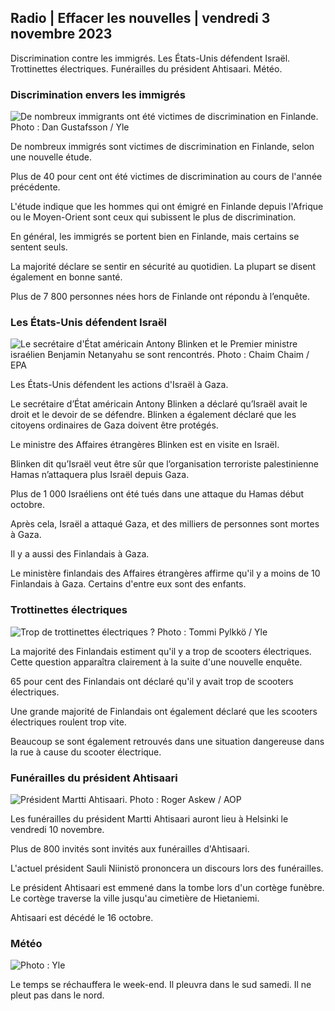 ## Radio \| Effacer les nouvelles \| vendredi 3 novembre 2023

Discrimination contre les immigrés. Les États-Unis défendent Israël. Trottinettes électriques. Funérailles du président Ahtisaari. Météo.

### Discrimination envers les immigrés

![De nombreux immigrants ont été victimes de discrimination en Finlande. Photo : Dan Gustafsson / Yle](https://images.cdn.yle.fi/image/upload/c_crop,h_1080,w_1919,x_0,y_0/ar_1.7777777777777777,c_fill,g_faces,h_675,w_1200/dpr_1.0/q_auto:eco/f_auto/fl_lossy/v1693477380/39-116537864f0696340afe)

De nombreux immigrés sont victimes de discrimination en Finlande, selon une nouvelle étude.

Plus de 40 pour cent ont été victimes de discrimination au cours de l'année précédente.

L'étude indique que les hommes qui ont émigré en Finlande depuis l'Afrique ou le Moyen-Orient sont ceux qui subissent le plus de discrimination.

En général, les immigrés se portent bien en Finlande, mais certains se sentent seuls.

La majorité déclare se sentir en sécurité au quotidien. La plupart se disent également en bonne santé.

Plus de 7 800 personnes nées hors de Finlande ont répondu à l’enquête.

### Les États-Unis défendent Israël

![Le secrétaire d'État américain Antony Blinken et le Premier ministre israélien Benjamin Netanyahu se sont rencontrés. Photo : Chaim Chaim / EPA](https://images.cdn.yle.fi/image/upload/c_crop,h_1178,w_2095,x_0,y_45/ar_1.7777777777777777,c_fill,g_faces,h_675,w_1200/dpr_1.0/q_auto:eco/f_auto/fl_lossy/v1697558051/39-1187709652eacaa1698e)

Les États-Unis défendent les actions d'Israël à Gaza.

Le secrétaire d’État américain Antony Blinken a déclaré qu’Israël avait le droit et le devoir de se défendre. Blinken a également déclaré que les citoyens ordinaires de Gaza doivent être protégés.

Le ministre des Affaires étrangères Blinken est en visite en Israël.

Blinken dit qu’Israël veut être sûr que l’organisation terroriste palestinienne Hamas n’attaquera plus Israël depuis Gaza.

Plus de 1 000 Israéliens ont été tués dans une attaque du Hamas début octobre.

Après cela, Israël a attaqué Gaza, et des milliers de personnes sont mortes à Gaza.

Il y a aussi des Finlandais à Gaza.

Le ministère finlandais des Affaires étrangères affirme qu'il y a moins de 10 Finlandais à Gaza. Certains d'entre eux sont des enfants.

### Trottinettes électriques

![Trop de trottinettes électriques ? Photo : Tommi Pylkkö / Yle](https://images.cdn.yle.fi/image/upload/c_crop,h_2268,w_4032,x_0,y_378/ar_1.77777777777777777,c_fill,g_faces,h_675,w_1200/dpr_1.0/q_auto:eco/f_auto/fl_lossy/v1629190662/39-842535611aab23cf6db)

La majorité des Finlandais estiment qu'il y a trop de scooters électriques. Cette question apparaîtra clairement à la suite d'une nouvelle enquête.

65 pour cent des Finlandais ont déclaré qu'il y avait trop de scooters électriques.

Une grande majorité de Finlandais ont également déclaré que les scooters électriques roulent trop vite.

Beaucoup se sont également retrouvés dans une situation dangereuse dans la rue à cause du scooter électrique.

### Funérailles du président Ahtisaari

![Président Martti Ahtisaari. Photo : Roger Askew / AOP](https://images.cdn.yle.fi/image/upload/c_crop,h_3238,w_5757,x_259,y_350/ar_1.7777777777777777,c_fill,g_faces,h_675,w_1200/dpr_1.0/q_auto:eco/f_auto/fl_lossy/v1697440152/39-1186733652ce1167d3e9)

Les funérailles du président Martti Ahtisaari auront lieu à Helsinki le vendredi 10 novembre.

Plus de 800 invités sont invités aux funérailles d'Ahtisaari.

L'actuel président Sauli Niinistö prononcera un discours lors des funérailles.

Le président Ahtisaari est emmené dans la tombe lors d'un cortège funèbre. Le cortège traverse la ville jusqu'au cimetière de Hietaniemi.

Ahtisaari est décédé le 16 octobre.

### Météo

![ Photo : Yle](https://images.cdn.yle.fi/image/upload/c_crop,h_1080,w_1919,x_0,y_0/ar_1.7777777777777777,c_fill,g_faces,h_675,w_1200/dpr_1.0/q_auto:eco/f_auto/fl_lossy/v1699023031/39-11957186545088dc4556)

Le temps se réchauffera le week-end. Il pleuvra dans le sud samedi. Il ne pleut pas dans le nord.